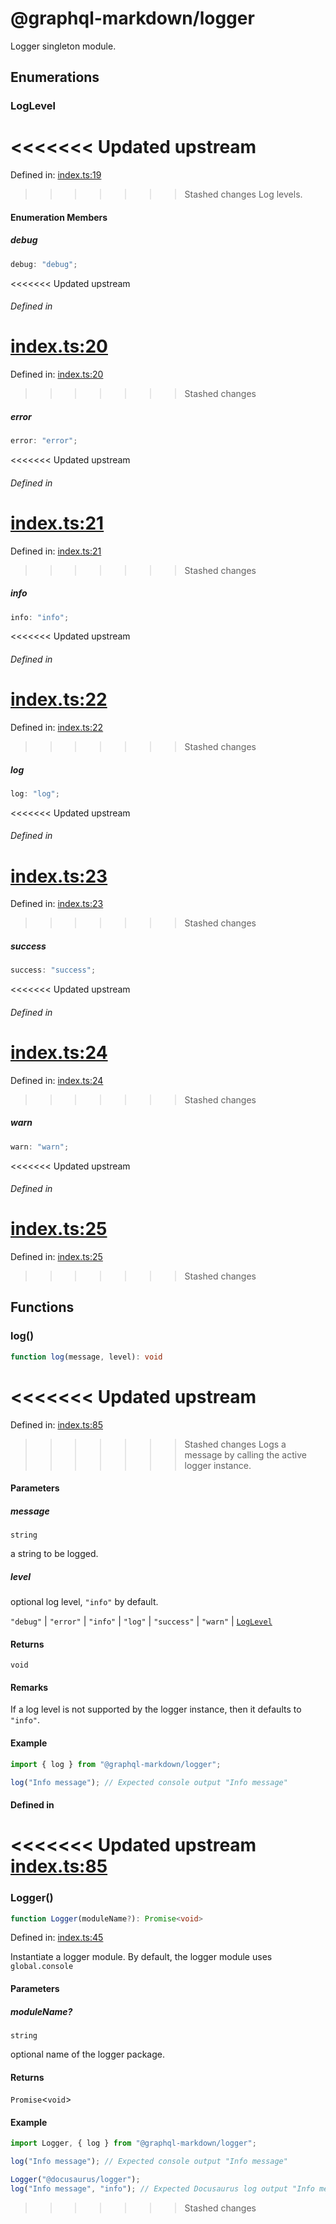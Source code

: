 # @graphql-markdown/logger

Logger singleton module.

## Enumerations

### LogLevel

<<<<<<< Updated upstream
=======
Defined in: [index.ts:19](https://github.com/graphql-markdown/graphql-markdown/blob/main/packages/logger/src/index.ts#L19)

>>>>>>> Stashed changes
Log levels.

#### Enumeration Members

##### debug

```ts
debug: "debug";
```

<<<<<<< Updated upstream
###### Defined in

[index.ts:20](https://github.com/graphql-markdown/graphql-markdown/blob/main/packages/logger/src/index.ts#L20)
=======
Defined in: [index.ts:20](https://github.com/graphql-markdown/graphql-markdown/blob/main/packages/logger/src/index.ts#L20)
>>>>>>> Stashed changes

##### error

```ts
error: "error";
```

<<<<<<< Updated upstream
###### Defined in

[index.ts:21](https://github.com/graphql-markdown/graphql-markdown/blob/main/packages/logger/src/index.ts#L21)
=======
Defined in: [index.ts:21](https://github.com/graphql-markdown/graphql-markdown/blob/main/packages/logger/src/index.ts#L21)
>>>>>>> Stashed changes

##### info

```ts
info: "info";
```

<<<<<<< Updated upstream
###### Defined in

[index.ts:22](https://github.com/graphql-markdown/graphql-markdown/blob/main/packages/logger/src/index.ts#L22)
=======
Defined in: [index.ts:22](https://github.com/graphql-markdown/graphql-markdown/blob/main/packages/logger/src/index.ts#L22)
>>>>>>> Stashed changes

##### log

```ts
log: "log";
```

<<<<<<< Updated upstream
###### Defined in

[index.ts:23](https://github.com/graphql-markdown/graphql-markdown/blob/main/packages/logger/src/index.ts#L23)
=======
Defined in: [index.ts:23](https://github.com/graphql-markdown/graphql-markdown/blob/main/packages/logger/src/index.ts#L23)
>>>>>>> Stashed changes

##### success

```ts
success: "success";
```

<<<<<<< Updated upstream
###### Defined in

[index.ts:24](https://github.com/graphql-markdown/graphql-markdown/blob/main/packages/logger/src/index.ts#L24)
=======
Defined in: [index.ts:24](https://github.com/graphql-markdown/graphql-markdown/blob/main/packages/logger/src/index.ts#L24)
>>>>>>> Stashed changes

##### warn

```ts
warn: "warn";
```

<<<<<<< Updated upstream
###### Defined in

[index.ts:25](https://github.com/graphql-markdown/graphql-markdown/blob/main/packages/logger/src/index.ts#L25)
=======
Defined in: [index.ts:25](https://github.com/graphql-markdown/graphql-markdown/blob/main/packages/logger/src/index.ts#L25)
>>>>>>> Stashed changes

## Functions

### log()

```ts
function log(message, level): void
```

<<<<<<< Updated upstream
=======
Defined in: [index.ts:85](https://github.com/graphql-markdown/graphql-markdown/blob/main/packages/logger/src/index.ts#L85)

>>>>>>> Stashed changes
Logs a message by calling the active logger instance.

#### Parameters

##### message

`string`

a string to be logged.

##### level

optional log level, `"info"` by default.

`"debug"` | `"error"` | `"info"` | `"log"` | `"success"` | `"warn"` | [`LogLevel`](#loglevel)

#### Returns

`void`

#### Remarks

If a log level is not supported by the logger instance, then it defaults to `"info"`.

#### Example

```js
import { log } from "@graphql-markdown/logger";

log("Info message"); // Expected console output "Info message"
```

#### Defined in

<<<<<<< Updated upstream
[index.ts:85](https://github.com/graphql-markdown/graphql-markdown/blob/main/packages/logger/src/index.ts#L85)
=======
### Logger()

```ts
function Logger(moduleName?): Promise<void>
```

Defined in: [index.ts:45](https://github.com/graphql-markdown/graphql-markdown/blob/main/packages/logger/src/index.ts#L45)

Instantiate a logger module.
By default, the logger module uses `global.console`

#### Parameters

##### moduleName?

`string`

optional name of the logger package.

#### Returns

`Promise`\<`void`\>

#### Example

```js
import Logger, { log } from "@graphql-markdown/logger";

log("Info message"); // Expected console output "Info message"

Logger("@docusaurus/logger");
log("Info message", "info"); // Expected Docusaurus log output "Info message"
```
>>>>>>> Stashed changes
